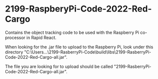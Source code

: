 # 2199-RaspberyPi-Code-2022-Red-Cargo
Contains the object tracking code to be used with the Raspberry Pi co-processor in Rapid React.

When looking for the .jar file to upload to the Raspberry Pi, look under this directory "C:\Users...\2199-RasberryPi-Code\build\libs\2199-RasberryPi-Code-2022-Red-Cargo-all.jar".

The file you are looking for to upload should be called "2199-RasberryPi-Code-2022-Red-Cargo-all.jar".
